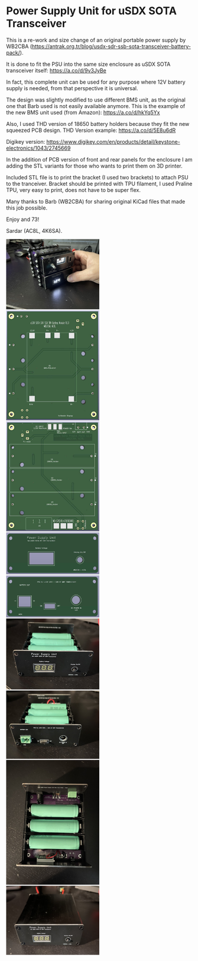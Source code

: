 # Power Supply Unit for uSDX SOTA Transceiver

This is a re-work and size change of an original portable power supply by WB2CBA (https://antrak.org.tr/blog/usdx-sdr-ssb-sota-transceiver-battery-pack/).

It is done to fit the PSU into the same size enclosure as uSDX SOTA transceiver itself: https://a.co/d/9v3JyBe

In fact, this complete unit can be used for any purpose where 12V battery supply is needed, from that perspective it is universal.

The design was slightly modified to use different BMS unit, as the original one that Barb used is not easily available anymore.
This is the example of the new BMS unit used (from Amazon): https://a.co/d/hkYq5Yx

Also, I used THD version of 18650 battery holders because they fit the new squeezed PCB design. THD Version example: https://a.co/d/5E8u6dR

Digikey version: https://www.digikey.com/en/products/detail/keystone-electronics/1043/2745669

In the addition of PCB version of front and rear panels for the enclosure I am adding the STL variants for those who wants to print them on 3D printer.

Included STL file is to print the bracket (I used two brackets) to attach PSU to the tranceiver. Bracket should be printed with TPU filament, I used Praline TPU, very easy to print, does not have to be super flex.

Many thanks to Barb (WB2CBA) for sharing original KiCad files that made this job possible.

Enjoy and 73!

Sardar (AC8L, 4K6SA).

<img src="https://github.com/AC8L/PSU-for-uSDX-SOTA/blob/main/Photos/WithRadioBrackets.jpeg" width=50% height=50%>
<img src="https://github.com/AC8L/PSU-for-uSDX-SOTA/blob/main/MainPCB/uSDX_SOTA_PSU_V2_Bottom.jpg" width=50% height=50%>
<img src="https://github.com/AC8L/PSU-for-uSDX-SOTA/blob/main/MainPCB/uSDX_SOTA_PSU_V2_Top.jpg" width=50% height=50%>
<img src="https://github.com/AC8L/PSU-for-uSDX-SOTA/blob/main/FrontFaceplate/uSDX_SOTA_PSU_Front_Panel.jpg" width=50% height=50%>
<img src="https://github.com/AC8L/PSU-for-uSDX-SOTA/blob/main/RearFaceplate/uSDX_SOTA_PSU_Rear_Panel.jpg" width=50% height=50%>

<img src="https://github.com/AC8L/PSU-for-uSDX-SOTA/blob/main/Photos/Front_Open.jpeg" width=50% height=50%>
<img src="https://github.com/AC8L/PSU-for-uSDX-SOTA/blob/main/Photos/Back_Open.jpeg" width=50% height=50%>
<img src="https://github.com/AC8L/PSU-for-uSDX-SOTA/blob/main/Photos/Top_Open.jpeg" width=50% height=50%>
<img src="https://github.com/AC8L/PSU-for-uSDX-SOTA/blob/main/Photos/Front_Closed.jpeg" width=50% height=50%>
